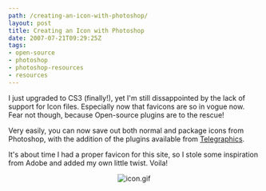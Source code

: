 ```yaml
---
path: /creating-an-icon-with-photoshop/
layout: post
title: Creating an Icon with Photoshop
date: 2007-07-21T09:29:25Z
tags:
- open-source
- photoshop
- photoshop-resources
- resources
---
```


I just upgraded to CS3 (finally!), yet I'm still dissappointed by the lack of support for Icon files.  Especially now that favicons are so in vogue now.  Fear not though, because Open-source plugins are to the rescue!

Very easily, you can now save out both normal and package icons from Photoshop, with the addition of the plugins available from <a href="http://www.telegraphics.com.au/sw/" title="Open link in a new window" target="_blank">Telegraphics</a>.

It's about time I had a proper favicon for this site, so I stole some inspiration from Adobe and added my own little twist.  Voila!
<p align="center"><img src="http://uploads.psyked.co.uk/2007/07/icon.gif" alt="icon.gif" /></p>